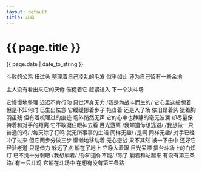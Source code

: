 ```yaml
---
layout: default
title: 斗鸡
---
```

<h1>{{ page.title }}</h1>
<p>{{ page.date | date_to_string }}</p>

 斗败的公鸡 扭过头 整理着自己凌乱的毛发 似乎如此 还为自己留有一些余地 

  主人没有看出来它的厌倦 催促着它 赶紧进入 下一个决斗场 
  
  它慢慢地整理 迟迟不肯行动 只觉浑身无力 
  /我是为战斗而生的/ 它心里这般想着 但是不知何时 已生出怯意 
  它缓缓挪着步子 拖沓着 还是入了场 依旧昂着头 挺着胸 羽虽残 但有着梳理过的痕迹 
  场外悄然无声 它的心中也静静的毫无波澜  却尽量保持着和对手的距离 它不敢凝住眼神去看 目光游离 
  /我知道你想逃避/ 
  /我想做一只普通的鸡/ 
  /每天除了打鸣 就无所事事的生活 同样无趣/ 
  /是啊 同样无趣/
  对手已经冲了过来 但它两步分做三步 懒懒地移动着 无心恋战 
  果不其然 被一下击中 还好它经验老道 只是借力 躲远了点 躺在了地上
  它睁大着眼 目光呆滞 擂台斗场上的白炽灯 已不觉十分刺眼 
  /我想躺着/ 
  /你知道你不能/
  /除了 躺着和站起来 有没有第三条路/ 
  有一只斗鸡 它躺在斗场中 在想有没有第三条路
